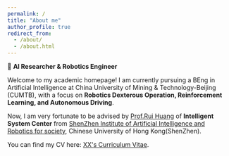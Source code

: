 ```yaml
---
permalink: /
title: "About me"
author_profile: true
redirect_from: 
  - /about/
  - /about.html
---
```



🚀 **AI Researcher & Robotics Engineer**  

Welcome to my academic homepage! I am currently pursuing a BEng in Artificial Intelligence at China University of Mining & Technology-Beijing (CUMTB), with a focus on **Robotics Dexterous Operation, Reinforcement Learning, and Autonomous Driving**.  

Now, I am very fortunate to be advised by [Prof.Rui Huang](https://sse.cuhk.edu.cn/faculty/huangrui) of  **Intelligent System Center** from [ShenZhen Institute of Artificial Intelligence and Robotics for society](https://airs.cuhk.edu.cn/), Chinese University of Hong Kong(ShenZhen).

You can find my CV here: [XX's Curriculum Vitae](../assets/Curriculum_Vitae.pdf).
